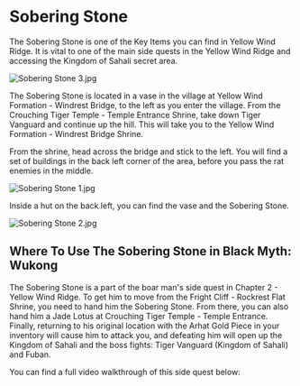 # Sobering Stone

The Sobering Stone is one of the Key Items you can find in Yellow Wind Ridge. It is vital to one of the main side quests in the Yellow Wind Ridge and accessing the Kingdom of Sahali secret area. 

![Sobering Stone 3.jpg](https://oyster.ignimgs.com/mediawiki/apis.ign.com/black-myth-wukong/5/55/Sobering_Stone_3.jpg)

The Sobering Stone is located in a vase in the village at Yellow Wind Formation - Windrest Bridge, to the left as you enter the village. From the Crouching Tiger Temple - Temple Entrance Shrine, take down Tiger Vanguard and continue up the hill. This will take you to the Yellow Wind Formation - Windrest Bridge Shrine. 

From the shrine, head across the bridge and stick to the left. You will find a set of buildings in the back left corner of the area, before you pass the rat enemies in the middle. 

![Sobering Stone 1.jpg](https://oyster.ignimgs.com/mediawiki/apis.ign.com/black-myth-wukong/8/8f/Sobering_Stone_1.jpg)

Inside a hut on the back left, you can find the vase and the Sobering Stone. 

![Sobering Stone 2.jpg](https://oyster.ignimgs.com/mediawiki/apis.ign.com/black-myth-wukong/2/2e/Sobering_Stone_2.jpg)

## Where To Use The Sobering Stone in Black Myth: Wukong

The Sobering Stone is a part of the boar man's side quest in Chapter 2 - Yellow Wind Ridge. To get him to move from the Fright Cliff - Rockrest Flat Shrine, you need to hand him the Sobering Stone. From there, you can also hand him a Jade Lotus at Crouching Tiger Temple - Temple Entrance. Finally, returning to his original location with the Arhat Gold Piece in your inventory will cause him to attack you, and defeating him will open up the Kingdom of Sahali and the boss fights: Tiger Vanguard (Kingdom of Sahali) and Fuban. 

You can find a full video walkthrough of this side quest below: 
